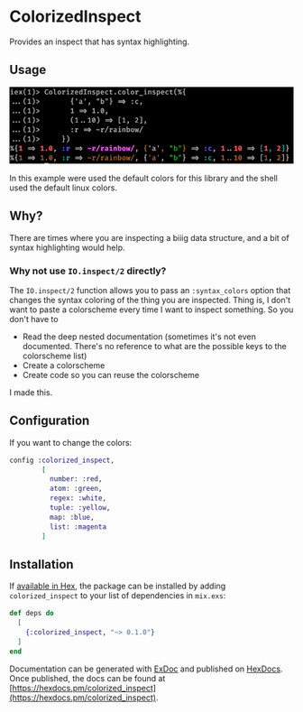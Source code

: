 # ColorizedInspect

Provides an inspect that has syntax highlighting.

## Usage

![example](example.png)

In this example were used the default colors for this library and the shell used the default linux colors.

## Why?

There are times where you are inspecting a biiig data structure, and a bit of syntax highlighting would help.

### Why not use `IO.inspect/2` directly? 

The `IO.inspect/2` function allows you to pass an `:syntax_colors` option that changes
the syntax coloring of the thing you are inspected.
Thing is, I don't want to paste a colorscheme every time I want to inspect something.
So you don't have to 

* Read the deep nested documentation (sometimes it's not even documented. There's no reference to what are the possible keys to the colorscheme list)
* Create a colorscheme 
* Create code so you can reuse the colorscheme

I made this.

## Configuration

If you want to change the colors:

```elixir
config :colorized_inspect,
        [
          number: :red,
          atom: :green,
          regex: :white,
          tuple: :yellow,
          map: :blue,
          list: :magenta
        ]
```

## Installation

If [available in Hex](https://hex.pm/docs/publish), the package can be installed
by adding `colorized_inspect` to your list of dependencies in `mix.exs`:

```elixir
def deps do
  [
    {:colorized_inspect, "~> 0.1.0"}
  ]
end
```

Documentation can be generated with [ExDoc](https://github.com/elixir-lang/ex_doc)
and published on [HexDocs](https://hexdocs.pm). Once published, the docs can
be found at [https://hexdocs.pm/colorized_inspect](https://hexdocs.pm/colorized_inspect).

